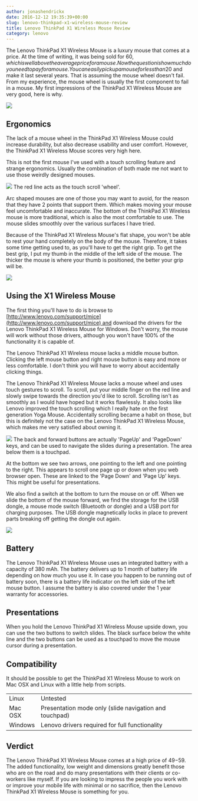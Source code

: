 ```yaml
---
author: jonashendrickx
date: 2016-12-12 19:35:39+00:00
slug: lenovo-thinkpad-x1-wireless-mouse-review
title: Lenovo ThinkPad X1 Wireless Mouse Review
category: lenovo
---
```

The Lenovo ThinkPad X1 Wireless Mouse is a luxury mouse that comes at a price. At the time of writing, it was being sold for 60$, which is well above the average price for a mouse. Now the question is how much do you need to pay for a mouse. You can easily pick up a mouse for less than 20$ and make it last several years. That is assuming the mouse wheel doesn't fail. From my experience, the mouse wheel is usually the first component to fail in a mouse. My first impressions of the ThinkPad X1 Wireless Mouse are very good, here is why.



![](/assets/img/posts/thinkscopes/2016/12/lenovothinkpadx1wirelessmouse_2.jpg)


## Ergonomics


The lack of a mouse wheel in the ThinkPad X1 Wireless Mouse could increase durability, but also decrease usability and user comfort. However, the ThinkPad X1 Wireless Mouse scores very high here.

This is not the first mouse I've used with a touch scrolling feature and strange ergonomics. Usually the combination of both made me not want to use those weirdly designed mouses.

![](/assets/img/posts/thinkscopes/2016/12/lenovothinkpadx1wirelessmouse_5.jpg) The red line acts as the touch scroll 'wheel'.

Arc shaped mouses are one of those you may want to avoid, for the reason that they have 2 points that support them. Which makes moving your mouse feel uncomfortable and inaccurate. The bottom of the ThinkPad X1 Wireless mouse is more traditional, which is also the most comfortable to use. The mouse slides smoothly over the various surfaces I have tried.

Because of the ThinkPad X1 Wireless Mouse's flat shape, you won't be able to rest your hand completely on the body of the mouse. Therefore, it takes some time getting used to, as you'll have to get the right grip. To get the best grip, I put my thumb in the middle of the left side of the mouse. The thicker the mouse is where your thumb is positioned, the better your grip will be.

![](/assets/img/posts/thinkscopes/2016/12/lenovothinkpadx1wirelessmouse_6.jpg)


## Using the X1 Wireless Mouse


The first thing you'll have to do is browse to [http://www.lenovo.com/support/mice](http://www.lenovo.com/support/mice) and download the drivers for the Lenovo ThinkPad X1 Wireless Mouse for Windows. Don't worry, the mouse will work without those drivers, although you won't have 100% of the functionality it is capable of.

The Lenovo ThinkPad X1 Wireless mouse lacks a middle mouse button. Clicking the left mouse button and right mouse button is easy and more or less comfortable. I don't think you will have to worry about accidentally clicking things.

The Lenovo ThinkPad X1 Wireless Mouse lacks a mouse wheel and uses touch gestures to scroll. To scroll, put your middle finger on the red line and slowly swipe towards the direction you'd like to scroll. Scrolling isn't as smoothly as I would have hoped but it works flawlessly. It also looks like Lenovo improved the touch scrolling which I really hate on the first generation Yoga Mouse. Accidentally scrolling became a habit on those, but this is definitely not the case on the Lenovo ThinkPad X1 Wireless Mouse, which makes me very satisfied about owning it.

![](/assets/img/posts/thinkscopes/2016/12/lenovothinkpadx1wirelessmouse_4.jpg) The back and forward buttons are actually 'PageUp' and 'PageDown' keys, and can be used to navigate the slides during a presentation. The area below them is a touchpad.

At the bottom we see two arrows, one pointing to the left and one pointing to the right. This appears to scroll one page up or down when you web browser open. These are linked to the 'Page Down' and 'Page Up' keys. This might be useful for presentations.

We also find a switch at the bottom to turn the mouse on or off. When we slide the bottom of the mouse forward, we find the storage for the USB dongle, a mouse mode switch (Bluetooth or dongle) and a USB port for charging purposes. The USB dongle magnetically locks in place to prevent parts breaking off getting the dongle out again.

![](/assets/img/posts/thinkscopes/2016/12/lenovothinkpadx1wirelessmouse_3.jpg)


## Battery


The Lenovo ThinkPad X1 Wireless Mouse uses an integrated battery with a capacity of 380 mAh. The battery delivers up to 1 month of battery life depending on how much you use it. In case you happen to be running out of battery soon, there is a battery life indicator on the left side of the left mouse button. I assume the battery is also covered under the 1 year warranty for accessories.


## Presentations


When you hold the Lenovo ThinkPad X1 Wireless Mouse upside down, you can use the two buttons to switch slides. The black surface below the white line and the two buttons can be used as a touchpad to move the mouse cursor during a presentation.


## Compatibility


It should be possible to get the ThinkPad X1 Wireless Mouse to work on Mac OSX and Linux with a little help from scripts.
<table >
<tbody >
<tr >

<td >Linux
</td>

<td >Untested
</td>
</tr>
<tr >

<td >Mac OSX
</td>

<td >Presentation mode only (slide navigation and touchpad)
</td>
</tr>
<tr >

<td >Windows
</td>

<td >Lenovo drivers required for full functionality
</td>
</tr>
</tbody>
</table>


## Verdict


The Lenovo ThinkPad X1 Wireless Mouse comes at a high price of 49$-59$. The added functionality, low weight and dimensions greatly benefit those who are on the road and do many presentations with their clients or co-workers like myself. If you are looking to impress the people you work with or improve your mobile life with minimal or no sacrifice, then the Lenovo ThinkPad X1 Wireless Mouse is something for you.
